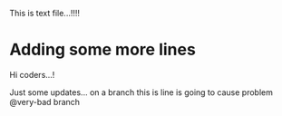 This is text file...!!!!


# Adding some more lines
Hi coders...!

Just some updates... on a branch
this is line is going to cause problem @very-bad branch
